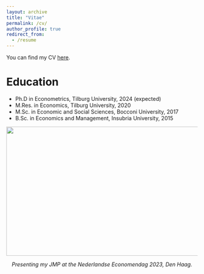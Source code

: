 ```yaml
---
layout: archive
title: "Vitae"
permalink: /cv/
author_profile: true
redirect_from:
  - /resume
---
```


You can find my CV [here](/files/CV_Bernasconi.pdf).

Education
======
* Ph.D in Econometrics, Tilburg University, 2024 (expected)
* M.Res. in Economics, Tilburg University, 2020
* M.Sc. in Economic and Social Sciences, Bocconi University, 2017
* B.Sc. in Economics and Management, Insubria University, 2015

<img src="https://github.com/mariobernasconi/mariobernasconi.github.io/blob/master/_pages/NED.JPG?raw=true" width="525" height="340" style="display: block; margin: auto;" />
<p align="center"><i> Presenting my JMP at the Nederlandse Economendag 2023, Den Haag.</i></p>

